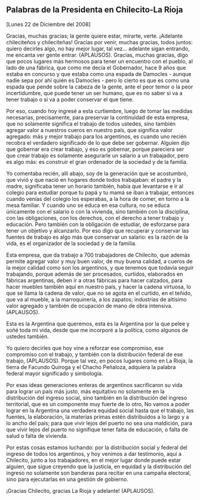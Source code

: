 Palabras de la Presidenta en Chilecito-La Rioja
-----------------------------------------------

[Lunes 22 de Diciembre del 2008]

Gracias, muchas gracias; la gente quiere estar, mirarte, verte.
¡Adelante chileciteños y chileciteñas! Gracias por venir, muchas
gracias, todos juntos: quiero decirles algo, no hay mejor lugar, tal
vez... adelante sigan entrando, me encanta ver gente entrar. (APLAUSOS).
Gracias, muchas gracias, digo que pocos lugares más hermosos para tener
un encuentro con el pueblo, al lado de una fábrica, que como me decía el
Gobernador, hace 9 años que estaba en concurso y que estaba como una
espada de Damocles - aunque nadie sepa por ahí quién es Damocles - pero
lo cierto es que es como una espada que pende sobre la cabeza de la
gente, ante el peor temor o la peor incertidumbre, que puede tener un
ser humano, que es no saber si va a tener trabajo o si va a poder
conservar el que tiene.

Por eso, cuando hoy ingresé a esta curtiembre, luego de tomar las
medidas necesarias, precisamente, para preservar la continuidad de esta
empresa, que no solamente significa el trabajo de todos ustedes, sino
también agregar valor a nuestros cueros en nuestro país, que significa
valor agregado: más y mejor trabajo para los argentinos, es cuando uno
recién recobra el verdadero significado de lo que debe ser gobernar.
Alguien dijo que gobernar era crear trabajo, y eso es gobernar, porque
pareciera ser que crear trabajo es solamente asegurarle un salario a un
trabajador, pero es algo más: es construir el gran ordenador de la
sociedad y de la familia.

Yo comentaba recién, allí abajo, soy de la generación que se acostumbró,
que vivió y que nació en hogares donde todos trabajaban: el padre y la
madre, significaba tener un horario también, había que levantarse e ir
al colegio para estudiar porque tu papá y tu mamá se iban a trabajar,
entonces cuando venías del colegio los esperabas, a la hora de comer, en
torno a la mesa familiar. Y cuando uno se educa en esa cultura, no se
educa únicamente con el salario o con la vivienda, sino también con la
disciplina, con las obligaciones, con los derechos, con el derecho a
tener trabajo y educación. Pero también con la obligación de estudiar,
de esforzarse para tener un objetivo y alcanzarlo. Por eso digo que
recuperar y conservar las fuentes de trabajo es algo más que conservar
un salario: es la razón de la vida, es el organizador de la sociedad y
de la familia.

Esta empresa, que da trabajo a 700 trabajadores de Chilecito, que además
permite agregar valor y muy buen valor, de muy buena calidad, a cueros
de la mejor calidad como son los argentinos, y que tenemos que todavía
seguir trabajando, porque además de ser procesados, curtidos, elaborados
en fábricas argentinas, deben ir a otras fábricas para hacer calzados,
para hacer muebles también aquí en nuestro país, y hacer la cadena
virtuosa, lo que se llama la cadena de valor, que no se agota en el
curtido, en el teñido, que va al mueble, a la marroquinería, a los
zapatos; industrias de altísimo valor agregado y también de ocupación de
mano de obra intensiva. (APLAUSOS).

Esta es la Argentina que queremos, esta es la Argentina por la que pelee
y soñé toda mi vida, desde que me incorporé a la política, como algunos
de ustedes también.

Yo quiero decirles que hoy vine a reforzar ese compromiso, ese
compromiso con el trabajo, y también con la distribución federal de ese
trabajo, (APLAUSOS). Porque tal vez, en pocos lugares como en La Rioja,
la tierra de Facundo Quiroga y el Chacho Peñaloza, adquiera la palabra
federal mayor significado y simbología.

Por esas ideas generaciones enteras de argentinos sacrificaron su vida
para lograr un país más justo, más equitativo no solamente en la
distribución del ingreso social, sino también en la distribución del
ingreso territorial, que es un componente muy fuerte de lo otro, No
vamos a poder lograr en la Argentina una verdadera equidad social hasta
que el trabajo, las fuentes, la elaboración, la materias primas estén
distribuidos a lo largo y a lo ancho del país; para que vivir lejos del
puerto no sea una maldición, para que vivir lejos del puerto no
signifique tener falta de educación, o falta de salud o falta de
vivienda.

Por estas cosas estamos luchando: por la distribución social y federal
del ingreso de todos los argentinos, y hoy venimos a dar testimonio,
aquí a Chilecito, junto a los trabajadores, en el mejor lugar donde
puede estar alguien, que sigue creyendo que la justicia, en equidad y la
distribución del ingreso no solamente son banderas para recitar en una
campaña electoral, sino para ejecutarlas en una gestión de gobierno.

¡Gracias Chilecito, gracias La Rioja y adelante! (APLAUSOS).

 

 
